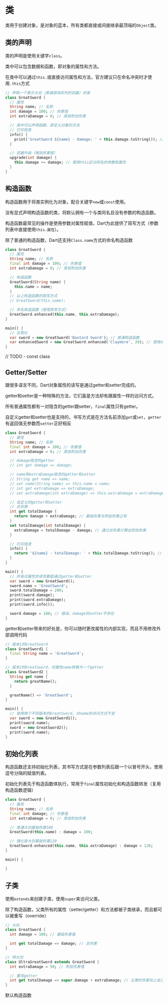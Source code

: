 # 类

类用于创建对象，是对象的蓝本，所有类都直接或间接继承最顶端的`Object`类。

## 类的声明

类的声明是使用关键字`class`。

类中可以包含数据和函数，即对象的属性和方法。

在类中可以通过`this.`或直接访问属性和方法，官方建议只在命名冲突时才使用`.this`方式

```dart
// 声明一个表示大剑（黑魂游戏系列的武器）的类
class GreatSword {
  // 属性
  String name; // 名称
  int damage = 100; // 伤害值
  int extraDamage = 0; // 其他附加伤害

  // 类中可以声明函数，即定义对象的方法
  // 打印信息
  info() {
    print('GreatSword ${name} - damage: ' + this.damage.toString()); // 通过this或直接访问属性
  }

  // 武器升级（增加伤害值）
  upgrade(int damage) {
    this.damage += damage; // 使用this区分同名的参数和属性
  }
}
```

## 构造函数

构造函数用于将类实例化为对象，配合关键字`new`或`const`使用。

没有显式声明构造函数的类，将默认拥有一个与类同名且没有参数的构造函数。

构造函数最常见的操作是使用参数对属性赋值，Dart为此提供了简写方式（参数列表中直接使用`this.属性`）。

除了普通的构造函数，Dart还支持`Class.name`方式的命名构造函数

```dart
class GreatSword {
  // 属性
  String name; // 名称
  final int damage = 100; // 伤害值
  int extraDamage = 0; // 其他附加伤害

  // 构造函数
  GreatSword(String name) {
    this.name = name;
  }
  // 以上构造函数的简写方式
  // GreatSword(this.name);

  // 命名构造函数（使用简写方式）
  GreatSword.enhanced(this.name, this.extraDamage);
}

main() {
  // 实例化
  var sword = new GreatSword('Bastard Sword'); // 普通构造函数
  var enhancedSword = new GreatSword.enhanced('Claymore', 20); // 使用命名构造函数
}
```

// TODO - const class

## Getter/Setter

跟很多语言不同，Dart对象属性的读写是通过getter和setter完成的。

getter和setter是一种特殊的方法，它们虽是方法却有跟属性一样的访问方式。

所有普通属性都有一对隐含的getter跟setter，`final`属性只有getter。

自定义getter和setter也是支持的，书写方式是在方法名前添加`get`或`set`，`getter`有返回值无参数而`setter`正好相反

```dart
class GreatSword {
  // 属性
  String name; // 名称
  final int damage = 100; // 伤害值
  int extraDamage = 0; // 其他附加伤害

  // damage隐含的getter
  // int get damage => damage;

  // name和extraDamage隐含的getter和setter
  // String get name => name;
  // set name(String name) => this.name = name;
  // int get extraDamage => extraDamage;
  // set extraDamage(int extraDamage) => this.extraDamage = extraDamage;

  // 自定义的getter和setter
  // 总伤害
  int get totalDamage {
    return damage + extraDamage; // 基础伤害与附加伤害之和
  }
  set totalDamage(int totalDamage) {
    extraDamage = totalDamage - damage; // 通过总伤害计算出附加伤害
  }

  // 打印信息
  info() {
    return '${name} - totalDamage: ' + this.totalDamage.toString(); // 通过this或直接访问属性
  }
}

main() {
  // 所有对属性的读写都是通过getter和setter
  var sword = new GreatSword();
  sword.name = 'GreatSword';
  sword.totalDamage = 200;
  print(sword.damage);
  print(sword.extraDamage);
  print(sword.info());

  sword.damage = 180; // 错误，damage的setter不存在  
}
```

getter和setter带来的好处是，你可以随时更改属性的内部实现，而且不用修改外部调用代码

```dart
// 版本1的GreatSword
class GreatSword1 {
  final String name = 'GreatSword';
}

// 版本2的GreatSword，将属性name转换为一个getter
class GreatSword2 {
  String get name {
    return greatName();
  }

  greatName() => 'GreatSword';
}

main() {
  // 使用两个不同版本的GreatSword，对name的访问方式不变
  var sword = new GreatSword1();
  print(sword.name);
  sword = new GreatSword2();
  print(sword.name);
}
```

## 初始化列表

构造函数还支持初始化列表，其书写方式是在参数列表后跟一个以冒号开头，使用逗号分隔的赋值列表。

初始化列表先于构造函数体执行，常用于`final`属性初始化和构造函数转发（复用构造函数逻辑）

```dart
class GreatSword {
  // 属性
  String name; // 名称
  final int damage; // 伤害值
  int extraDamage = 0; // 其他附加伤害

  // 普通大剑基础伤害100
  GreatSword(this.name) : damage = 100; 

  // 强化版大剑基础伤害120
  GreatSword.enhanced(this.name, this.extraDamage) : damage = 120;
}

main() {

}
```

## 子类

使用`extends`来创建子类，使用`super`来访问父类。

除了构造函数，父类所有的属性（setter/getter）和方法都被子类继承，而且都可以被重写（override）

```dart
// 大剑
class GreatSword {
  int damage = 100; // 基础伤害值

  int get totalDamage => damage; // 总伤害
}

// 特大剑
class UltraGreatSword extends GreatSword {
  int extraDamage = 50; // 附加伤害值

  // 重写getter
  int get totalDamage => super.damage + extraDamage; // 父类的伤害加上自己的附加伤害为总伤害（super可以省略）
}
```

默认构造函数

